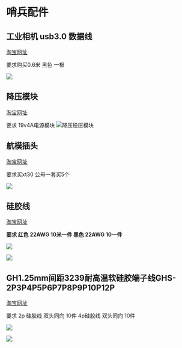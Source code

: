 # 哨兵配件

## 工业相机 usb3.0 数据线

[淘宝网址](https://detail.tmall.com/item.htm?abbucket=15&id=650201639801&ns=1&spm=a230r.1.14.18.5b6f8f63todxmP&sku_properties=148242406:13770032)

要求购买0.6米 黑色 一根

![](attachment/Pasted%20image%2020221228110232.png)

## 降压模块

[淘宝网址](https://item.taobao.com/item.htm?spm=a230r.1.14.87.474225ee4mxDpT&id=689004940758&ns=1&abbucket=15#detail)

要求 19v4A电源模块
![降压稳压模块](attachment/Pasted%20image%2020221228110806.png)

## 航模插头

[淘宝网址](https://item.taobao.com/item.htm?id=547910929036&price=0.43-0.9&sourceType=item&sourceType=item&suid=ecf640c6-8bce-480f-9f41-2ce6712c5dc4&shareUniqueId=18978901728&ut_sk=1.XxVwhFLmCTsDAAnQcDJmRdj2_21646297_1669563743506.Copy.1&un=db8b33e5fea07ce822a7d2c8bacf4d49&share_crt_v=1&un_site=0&spm=a2159r.13376460.0.0&sp_abtk=gray_1_code_simpleAndroid2&tbSocialPopKey=shareItem&sp_tk=MW9pMGQybTBXSHg%3D&cpp=1&shareurl=true&short_name=h.USojHPg&bxsign=scdkjTkbS4vubBciaXcF4vsVOzErLTvwczFiIlY54DytbFgnGo_JaqxEk6Qm3oQy64_hnyHKjOc0agxXhWg__PkeayLL8KP4fN22V3VrFJLHnEsUGH-4zYAYp5gSHTTccaB&tk=1oi0d2m0WHx&app=chrome)

要求买xt30 公母一套买5个

![](attachment/Pasted%20image%2020221228111858.png)


## 硅胶线

[淘宝网址](https://item.taobao.com/item.htm?id=633014438227&price=1.7-118.8&sourceType=item&sourceType=item&suid=bc10205c-47ee-4e61-b08f-b78a6e503db0&ut_sk=1.YR4mcG%2Be7AYDADC27r%2Fxf%2FxX_21646297_1672122148974.Copy.ShareGlobalNavigation_1&un=277b88bcede3ebcf686897b71d2d2124&share_crt_v=1&un_site=0&spm=a2159r.13376460.0.0&sp_abtk=gray_ShareGlobalNavigation_1_code_simpleAndroid2&tbSocialPopKey=shareItem&sp_tk=RUwxV2Q0YlFBaUw%3D&cpp=1&shareurl=true&short_name=h.Uk2rJjv&bxsign=scd348WEjgb5dEKEWCLRFZ4EGgB7FqkvngF1gmr3tlw4Ms6fhycDRJEcp5olbFAMySRRxK2twYbixXfkmeN6xetUqv64ulRhFQDNmAT3334W1Pp4et8XNakX9M1pIdsiSWH&tk=EL1Wd4bQAiL&app=chrome)

**要求 红色 22AWG 10米一件 黑色 22AWG 10一件**

![](attachment/Pasted%20image%2020221228112304.png)

![](attachment/Pasted%20image%2020221228112332.png)

## GH1.25mm间距3239耐高温软硅胶端子线GHS-2P3P4P5P6P7P8P9P10P12P

[淘宝网址](https://item.taobao.com/item.htm?id=588775918268&price=0.46-3.6&sourceType=item&sourceType=item&suid=f514b809-c725-45bd-8981-5501676963f8&ut_sk=1.Y4cfz3904qgDAGRsU5LHFFbb_21646297_1671169935507.Copy.ShareGlobalNavigation_1&un=b9b4af53c57a2502cd8415ff413d3508&share_crt_v=1&un_site=0&spm=a2159r.13376460.0.0&sp_abtk=gray_ShareGlobalNavigation_1_code_simpleAndroid2&tbSocialPopKey=shareItem&sp_tk=aWNJT2RlV1cwM1o%3D&cpp=1&shareurl=true&short_name=h.URMXnBQ&bxsign=scdVwa7OynsfcyLeYaRDTslP4jGXZUGFiI9aoL0dSWWIZBc4ckyLY_QMiA5M_b0ThST96g6VEluraUQZuuTOLY0Q3maLaXoT4sNUEzW0wQ988kAHoVdb3IbHgdT5lZVfWrs&tk=icIOdeWW03Z&app=chrome)

要求 2p 硅胶线 双头同向 10件 4p硅胶线 双头同向 10件

![](attachment/Pasted%20image%2020221228113351.png)

![](attachment/Pasted%20image%2020221228113640.png)


